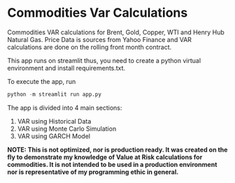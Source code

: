 # Commodities Var Calculations



Commodities VAR calculations for Brent, Gold, Copper, WTI and Henry Hub Natural Gas. Price Data is sources from Yahoo Finance and VAR calculations are done on the rolling front month contract.

This app runs on streamlit thus, you need to create a python virtual environment and install requirements.txt. 

To execute the app, run

```python
python -m streamlit run app.py
```

The app is divided into 4 main sections:

1. VAR using Historical Data
2. VAR using Monte Carlo Simulation
3. VAR using GARCH Model

**NOTE: This is not optimized, nor is production ready. It was created on the fly to demonstrate my knowledge of Value at Risk calculations for commodities. It is not intended to be used in a production environment nor is representative of my programming ethic in general.**

